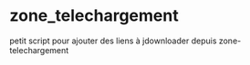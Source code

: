 zone_telechargement
===================

petit script pour ajouter des liens à jdownloader depuis zone-telechargement

